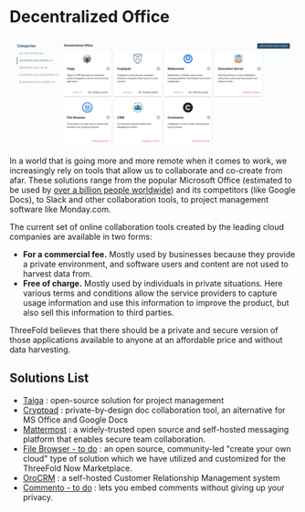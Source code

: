 <!-- Todo

- add # Title
- add # Intro: explain what evdc office tools
- add # Solution List: list all solutions under evdc office in bullet points, plus link to deployment tutorial
    for example: 
     File Browser: a peer to peer file storage system. [ Deployment Manual ](link)
- See [evdc_blockchain.md](evdc_blockchain) for example on how this looks like. --->

# Decentralized Office

![](img/evdc_mktplace_office.png)

In a world that is going more and more remote when it comes to work, we increasingly rely on tools that allow us to collaborate and co-create from afar. These solutions range from the popular Microsoft Office (estimated to be used by [over a billion people worldwide](https://www.windowscentral.com/there-are-now-12-billion-office-users-60-million-office-365-commercial-customers)) and its competitors (like Google Docs), to Slack and other collaboration tools, to project management software like Monday.com.

The current set of online collaboration tools created by the leading cloud companies are available in two forms:

- **For a commercial fee.** Mostly used by businesses because they provide a private environment, and software users and content are not used to harvest data from.
- **Free of charge.** Mostly used by individuals in private situations. Here various terms and conditions allow the service providers to capture usage information and use this information to improve the product, but also sell this information to third parties.

ThreeFold believes that there should be a private and secure version of those applications available to anyone at an affordable price and without data harvesting.

## Solutions List

- [Taiga](evdc_taiga) : open-source solution for project management
- [Cryptpad](evdc_cryptpad) : private-by-design doc collaboration tool, an alternative for MS Office and Google Docs
- [Mattermost](evdc_mattermost) : a widely-trusted open source and self-hosted messaging platform that enables secure team collaboration.
- [File Browser - to do]() : an open source, community-led "create your own cloud" type of solution which we have utilized and customized for the ThreeFold Now Marketplace.
- [OroCRM](evdc_crm) : a self-hosted Customer Relationship Management system
- [Commento - to do]() : lets you embed comments without giving up your privacy.